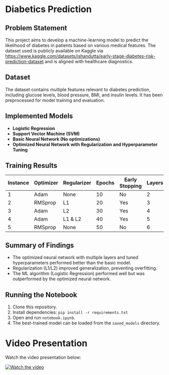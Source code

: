 # Diabetics Prediction

## Problem Statement
This project aims to develop a machine-learning model to predict the likelihood of diabetes in patients based on various medical features. The dataset used is publicly available on Kaggle via https://www.kaggle.com/datasets/ishandutta/early-stage-diabetes-risk-prediction-dataset and is aligned with healthcare diagnostics.

## Dataset
The dataset contains multiple features relevant to diabetes prediction, including glucose levels, blood pressure, BMI, and insulin levels. It has been preprocessed for model training and evaluation.

## Implemented Models
- **Logistic Regression**
- **Support Vector Machine (SVM)**
- **Basic Neural Network (No optimizations)**
- **Optimized Neural Network with Regularization and Hyperparameter Tuning**

## Training Results

| Instance | Optimizer | Regularizer | Epochs | Early Stopping | Layers | Learning Rate | Accuracy | Precision | Recall | F1 Score |
|----------|------------|------------|--------|----------------|--------|---------------|----------|-----------|--------|----------|
| 1        | Adam       | None       | 10     | No             | 2      | 0.001         | 0.9231   | 0.9315    | 0.9577 | 0.9097   |
| 2        | RMSprop    | L1         | 20     | Yes            | 3      | 0.0005        | 0.9904   | 0.9861    | 1.0000 | 0.9888   |
| 3        | Adam       | L2         | 30     | Yes            | 4      | 0.0001        | N/A      | N/A       | N/A    | N/A      |
| 4        | Adam       | L1 & L2    | 40     | Yes            | 5      | 0.00005       | N/A      | N/A       | N/A    | N/A      |
| 5        | RMSprop    | None       | 50     | No             | 6      | 0.00001       | N/A      | N/A       | N/A    | N/A      |

## Summary of Findings
- The optimized neural network with multiple layers and tuned hyperparameters performed better than the basic model.
- Regularization (L1/L2) improved generalization, preventing overfitting.
- The ML algorithm (Logistic Regression) performed well but was outperformed by the optimized neural network.

## Running the Notebook
1. Clone this repository.
2. Install dependencies: `pip install -r requirements.txt`
3. Open and run `notebook.ipynb`.
4. The best-trained model can be loaded from the `saved_models` directory.

# Video Presentation  

Watch the video presentation below:  

[![Watch the video](https://img.youtube.com/vi/3pR3YUm2DcA/maxresdefault.jpg)](https://youtu.be/3pR3YUm2DcA)
